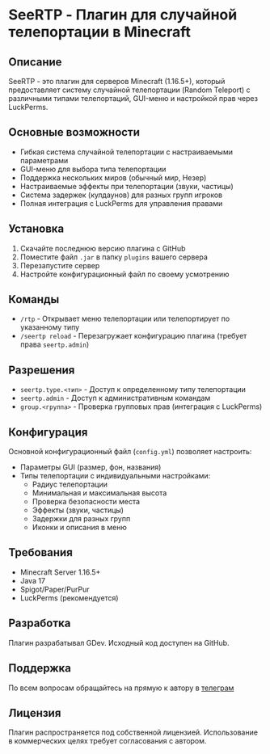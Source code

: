 # SeeRTP - Плагин для случайной телепортации в Minecraft

## Описание
SeeRTP - это плагин для серверов Minecraft (1.16.5+), который предоставляет систему случайной телепортации (Random Teleport) с различными типами телепортаций, GUI-меню и настройкой прав через LuckPerms.

## Основные возможности
- Гибкая система случайной телепортации с настраиваемыми параметрами
- GUI-меню для выбора типа телепортации
- Поддержка нескольких миров (обычный мир, Незер)
- Настраиваемые эффекты при телепортации (звуки, частицы)
- Система задержек (кулдаунов) для разных групп игроков
- Полная интеграция с LuckPerms для управления правами

## Установка
1. Скачайте последнюю версию плагина с GitHub
2. Поместите файл `.jar` в папку `plugins` вашего сервера
3. Перезапустите сервер
4. Настройте конфигурационный файл по своему усмотрению

## Команды
- `/rtp` - Открывает меню телепортации или телепортирует по указанному типу
- `/seertp reload` - Перезагружает конфигурацию плагина (требует права `seertp.admin`)

## Разрешения
- `seertp.type.<тип>` - Доступ к определенному типу телепортации
- `seertp.admin` - Доступ к административным командам
- `group.<группа>` - Проверка групповых прав (интеграция с LuckPerms)

## Конфигурация
Основной конфигурационный файл (`config.yml`) позволяет настроить:
- Параметры GUI (размер, фон, названия)
- Типы телепортации с индивидуальными настройками:
  - Радиус телепортации
  - Минимальная и максимальная высота
  - Проверка безопасности места
  - Эффекты (звуки, частицы)
  - Задержки для разных групп
  - Иконки и описания в меню

## Требования
- Minecraft Server 1.16.5+
- Java 17
- Spigot/Paper/PurPur
- LuckPerms (рекомендуется)

## Разработка
Плагин разрабатывал GDev. Исходный код доступен на GitHub.

## Поддержка
По всем вопросам обращайтесь на прямую к автору в [телеграм](https://GDevPM.t.me)

## Лицензия
Плагин распространяется под собственной лицензией. Использование в коммерческих целях требует согласования с автором. 
